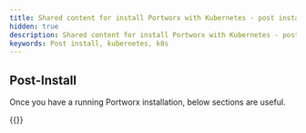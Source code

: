 ```yaml
---
title: Shared content for install Portworx with Kubernetes - post install
hidden: true
description: Shared content for install Portworx with Kubernetes - post install
keywords: Post install, kubernetes, k8s
---
```


## Post-Install

Once you have a running Portworx installation, below sections are useful.

{{<homelist series2="k8s-postinstall">}}
